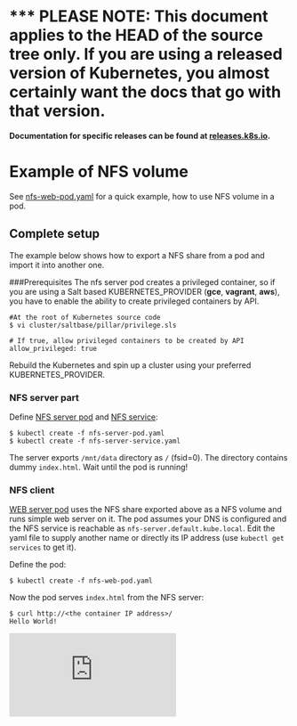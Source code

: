 <!-- BEGIN MUNGE: UNVERSIONED_WARNING -->

<!-- BEGIN STRIP_FOR_RELEASE -->

<h1>*** PLEASE NOTE: This document applies to the HEAD of the source
tree only. If you are using a released version of Kubernetes, you almost
certainly want the docs that go with that version.</h1>

<strong>Documentation for specific releases can be found at
[releases.k8s.io](http://releases.k8s.io).</strong>

<!-- END STRIP_FOR_RELEASE -->

<!-- END MUNGE: UNVERSIONED_WARNING -->
# Example of NFS volume

See [nfs-web-pod.yaml](nfs-web-pod.yaml) for a quick example, how to use NFS volume
in a pod.

## Complete setup

The example below shows how to export a NFS share from a pod and import it
into another one.

###Prerequisites
The nfs server pod creates a privileged container, so if you are using a Salt based KUBERNETES_PROVIDER (**gce**, **vagrant**, **aws**), you have to enable the ability to create privileged containers by API.

```shell
#At the root of Kubernetes source code
$ vi cluster/saltbase/pillar/privilege.sls

# If true, allow privileged containers to be created by API
allow_privileged: true
```

Rebuild the Kubernetes and spin up a cluster using your preferred KUBERNETES_PROVIDER.

### NFS server part

Define [NFS server pod](nfs-server-pod.yaml) and
[NFS service](nfs-server-service.yaml):

    $ kubectl create -f nfs-server-pod.yaml
    $ kubectl create -f nfs-server-service.yaml

The server exports `/mnt/data` directory as `/` (fsid=0). The directory contains
dummy `index.html`. Wait until the pod is running!

### NFS client

[WEB server pod](nfs-web-pod.yaml) uses the NFS share exported above as a NFS
volume and runs simple web server on it. The pod assumes your DNS is configured
and the NFS service is reachable as `nfs-server.default.kube.local`. Edit the
yaml file to supply another name or directly its IP address (use
`kubectl get services` to get it).

Define the pod:

    $ kubectl create -f nfs-web-pod.yaml

Now the pod serves `index.html` from the NFS server:

    $ curl http://<the container IP address>/
    Hello World!


<!-- BEGIN MUNGE: GENERATED_ANALYTICS -->
[![Analytics](https://kubernetes-site.appspot.com/UA-36037335-10/GitHub/examples/nfs/README.md?pixel)]()
<!-- END MUNGE: GENERATED_ANALYTICS -->
